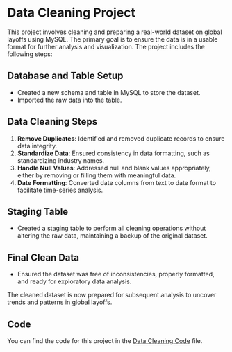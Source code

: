 # Data Cleaning Project

This project involves cleaning and preparing a real-world dataset on global layoffs using MySQL. The primary goal is to ensure the data is in a usable format for further analysis and visualization. The project includes the following steps:

## Database and Table Setup
- Created a new schema and table in MySQL to store the dataset.
- Imported the raw data into the table.

## Data Cleaning Steps
1. **Remove Duplicates**: Identified and removed duplicate records to ensure data integrity.
2. **Standardize Data**: Ensured consistency in data formatting, such as standardizing industry names.
3. **Handle Null Values**: Addressed null and blank values appropriately, either by removing or filling them with meaningful data.
4. **Date Formatting**: Converted date columns from text to date format to facilitate time-series analysis.

## Staging Table
- Created a staging table to perform all cleaning operations without altering the raw data, maintaining a backup of the original dataset.

## Final Clean Data
- Ensured the dataset was free of inconsistencies, properly formatted, and ready for exploratory data analysis.

The cleaned dataset is now prepared for subsequent analysis to uncover trends and patterns in global layoffs.

## Code
You can find the code for this project in the [Data Cleaning Code](https://github.com/danartech/Portfolio-Project-Data-Cleaning/blob/main/Portfolio%20Project%20-%20Data%20Cleaning%20Dana.sql) file.




